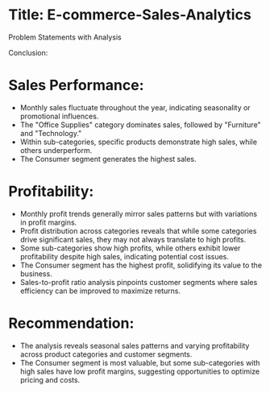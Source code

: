 # Title: E-commerce-Sales-Analytics

Problem Statements with Analysis

Conclusion:

# Sales Performance:
- Monthly sales fluctuate throughout the year, indicating seasonality or promotional influences.
- The "Office Supplies" category dominates sales, followed by "Furniture" and "Technology."
- Within sub-categories, specific products demonstrate high sales, while others underperform.
- The Consumer segment generates the highest sales.

# Profitability:
- Monthly profit trends generally mirror sales patterns but with variations in profit margins.
- Profit distribution across categories reveals that while some categories drive significant sales, they may not always translate to high profits.
- Some sub-categories show high profits, while others exhibit lower profitability despite high sales, indicating potential cost issues.
- The Consumer segment has the highest profit, solidifying its value to the business.
- Sales-to-profit ratio analysis pinpoints customer segments where sales efficiency can be improved to maximize returns.

# Recommendation:
- The analysis reveals seasonal sales patterns and varying profitability across product categories and customer segments.
- The Consumer segment is most valuable, but some sub-categories with high sales have low profit margins, suggesting opportunities to optimize pricing and costs.
